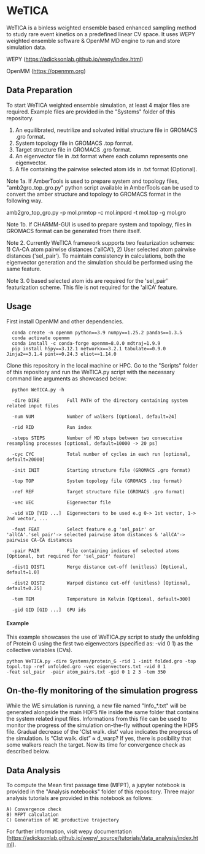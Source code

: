 # WeTICA

WeTICA is a binless weighted ensemble based enhanced sampling method to study rare event kinetics on a predefined linear CV space. It uses WEPY weighted ensemble software & OpenMM MD engine to run and store simulation data.

WEPY (https://adicksonlab.github.io/wepy/index.html)

OpenMM (https://openmm.org)


## Data Preparation

To start WeTICA weighted ensemble simulation, at least 4 major files are required. Example files are provided in the "Systems" folder of this repository.

1) An equilibrated, neutrilize and solvated initial structure file in GROMACS .gro format.
2) System topology file in GROMACS .top format.
3) Target structure file in GROMACS .gro format.
4) An eigenvector file in .txt format where each column represents one eigenvector.
5) A file containing the pairwise selected atom ids in .txt format (Optional).

Note 1a. If AmberTools is used to prepare system and topology files, "amb2gro_top_gro.py" python script available in AmberTools can be used to convert the amber structure and topology to GROMACS format in the following way.

amb2gro_top_gro.py -p mol.prmtop -c mol.inpcrd -t mol.top -g mol.gro

Note 1b. If CHARMM-GUI is used to prepare system and topology, files in GROMACS format can be generated from there itself.

Note 2. Currently WeTICA framework supports two featurization schemes: 1) CA-CA atom pairwise distances ('allCA'), 2) User selected atom pairwise distances ('sel_pair'). To maintain consistency in calculations, both the eigenvector generation and the simulation should be performed using the same feature.

Note 3. 0 based selected atom ids are required for the 'sel_pair' featurization scheme. This file is not required for the 'allCA' feature.





## Usage

First install OpenMM and other dependencies.

      conda create -n openmm python==3.9 numpy==1.25.2 pandas==1.3.5
      conda activate openmm
      conda install -c conda-forge openmm=8.0.0 mdtraj=1.9.9
      pip install h5py==3.12.1 networkx==3.2.1 tabulate==0.9.0 Jinja2==3.1.4 pint==0.24.3 eliot==1.14.0

Clone this repository in the local machine or HPC. Go to the "Scripts" folder of this repository and run the WeTICA.py script with the necessary command line arguments as showcased below:

      python WeTICA.py -h
  
      -dire DIRE          Full PATH of the directory containing system related input files
  
      -num NUM            Number of walkers [Optional, default=24]
  
      -rid RID            Run index
  
      -steps STEPS        Number of MD steps between two consecutive resampling processes [optional, default=10000 -> 20 ps]
  
      -cyc CYC            Total number of cycles in each run [optional, default=20000]
  
      -init INIT          Starting structure file (GROMACS .gro format)
  
      -top TOP            System topology file (GROMACS .top format)
  
      -ref REF            Target structure file (GROMACS .gro format)
  
      -vec VEC            Eigenvector file
  
      -vid VID [VID ...]  Eigenvectors to be used e.g 0-> 1st vector, 1-> 2nd vector, ...
  
      -feat FEAT          Select feature e.g 'sel_pair' or 'allCA'.'sel_pair'-> selected pairwise atom distances & 'allCA'-> pairwise CA-CA distances
  
      -pair PAIR          File containing indices of selected atoms [Optional, but required for 'sel_pair' feature]
  
      -dist1 DIST1        Merge distance cut-off (unitless) [Optional, default=1.0]
  
      -dist2 DIST2        Warped distance cut-off (unitless) [Optional, default=0.25]
  
      -tem TEM            Temperature in Kelvin [Optional, default=300]
    
      -gid GID [GID ...]  GPU ids

#### Example

This example showcases the use of WeTICA.py script to study the unfolding of Protein G using the first two eigenvectors (specified as: -vid 0 1) as the collective variables (CVs).

    python WeTICA.py -dire Systems/protein_G -rid 1 -init folded.gro -top topol.top -ref unfolded.gro -vec eigenvectors.txt -vid 0 1
    -feat sel_pair  -pair atom_pairs.txt -gid 0 1 2 3 -tem 350

## On-the-fly monitoring of the simulation progress

While the WE simulation is running, a new file named "Info_*.txt" will be generated alongside the main HDF5 file inside the same folder that contains the system related input files. Informations from this file can be used to monitor the progress of the simulation on-the-fly without opening the HDF5 file. Gradual decrease of the 'Clst walk. dist' value indicates the progress of the simulation. Is “Clst walk. dist” ≈ d_warp? 
If yes, there is posibility that some walkers reach the target. Now its time for convergence check as described below.



## Data Analysis

To compute the Mean first passage time (MFPT), a jupyter notebook is provided in the "Analysis notebooks" folder of this repository. Three major analysis tutorials are provided in this notebook as follows:

    A) Convergence check
    B) MFPT calculation
    C) Generation of WE productive trajectory

For further information, visit wepy documentation (https://adicksonlab.github.io/wepy/_source/tutorials/data_analysis/index.html).

